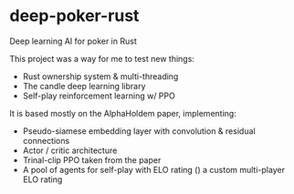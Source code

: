 # deep-poker-rust

Deep learning AI for poker in Rust

This project was a way for me to test new things:

- Rust ownership system & multi-threading
- The candle deep learning library
- Self-play reinforcement learning w/ PPO

It is based mostly on the AlphaHoldem paper, implementing:

- Pseudo-siamese embedding layer with convolution & residual connections
- Actor / critic architecture
- Trinal-clip PPO taken from the paper
- A pool of agents for self-play with ELO rating () a custom multi-player ELO rating
